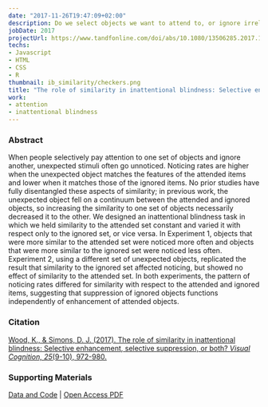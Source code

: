 ```yaml
---
date: "2017-11-26T19:47:09+02:00"
description: Do we select objects we want to attend to, or ignore irrelevant objects?
jobDate: 2017
projectUrl: https://www.tandfonline.com/doi/abs/10.1080/13506285.2017.1365791
techs:
- Javascript
- HTML
- CSS
- R
thumbnail: ib_similarity/checkers.png
title: "The role of similarity in inattentional blindness: Selective enhancement, selective suppression, or both?"
work:
- attention
- inattentional blindness
---
```


### Abstract
When people selectively pay attention to one set of objects and ignore another, unexpected stimuli often go unnoticed. Noticing rates are higher when the unexpected object matches the features of the attended items and lower when it matches those of the ignored items. No prior studies have fully disentangled these aspects of similarity; in previous work, the unexpected object fell on a continuum between the attended and ignored objects, so increasing the similarity to one set of objects necessarily decreased it to the other. We designed an inattentional blindness task in which we held similarity to the attended set constant and varied it with respect only to the ignored set, or vice versa. In Experiment 1, objects that were more similar to the attended set were noticed more often and objects that were more similar to the ignored set were noticed less often. Experiment 2, using a different set of unexpected objects, replicated the result that similarity to the ignored set affected noticing, but showed no effect of similarity to the attended set. In both experiments, the pattern of noticing rates differed for similarity with respect to the attended and ignored items, suggesting that suppression of ignored objects functions independently of enhancement of attended objects.

### Citation
[Wood, K., & Simons, D. J. (2017). The role of similarity in inattentional blindness: Selective enhancement, selective suppression, or both? *Visual Cognition, 25*(9-10), 972-980.](https://www.tandfonline.com/doi/abs/10.1080/13506285.2017.1365791)

### Supporting Materials
[Data and Code](https://osf.io/34z6t/) | 
[Open Access PDF](https://osf.io/6bh4p/)